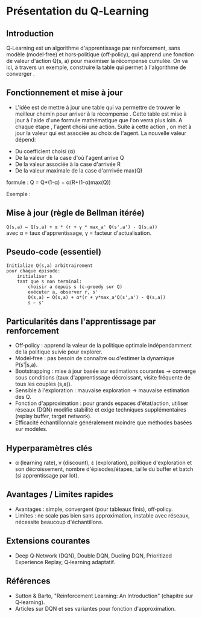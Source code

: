 # Présentation du Q‑Learning

## Introduction
Q‑Learning est un algorithme d'apprentissage par renforcement, sans modèle (model‑free) et hors‑politique (off‑policy), qui apprend une fonction de valeur d'action Q(s, a) pour maximiser la récompense cumulée.
On va ici, à travers un exemple, construire la table qui permet à l'algorithme de converger .

## Fonctionnement et mise à jour 
- L'idée est de mettre à jour une table qui va permettre de trouver le meilleur chemin pour arriver à la récompense .
Cette table est mise à jour à l'aide d'une formule mathématique que l'on verra plus loin. 
A chaque étape , l'agent choisi une action. Suite à cette action , on met à jour la valeur qui est associée au choix de l'agent.
La nouvelle valeur dépend:

* Du coefficient choisi (α)
* De la valeur de la case d'où l'agent arrive Q
* De la valeur associée à la case d'arrivée R
* De la valeur maximale de la case d'arrrivée  max(Q)

formule : Q = Q*(1-α) + α(R+(1-α)max(Q))

Exemple :


## Mise à jour (règle de Bellman itérée)
`Q(s,a) ← Q(s,a) + α * (r + γ * max_a' Q(s',a') - Q(s,a))`  
avec α = taux d'apprentissage, γ = facteur d'actualisation.

## Pseudo‑code (essentiel)
```text
Initialize Q(s,a) arbitrairement
pour chaque épisode:
    initialiser s
    tant que s non terminal:
        choisir a depuis s (ε‑greedy sur Q)
        exécuter a, observer r, s'
        Q(s,a) ← Q(s,a) + α*(r + γ*max_a'Q(s',a') - Q(s,a))
        s ← s'
```

## Particularités dans l'apprentissage par renforcement
- Off‑policy : apprend la valeur de la politique optimale indépendamment de la politique suivie pour explorer.
- Model‑free : pas besoin de connaître ou d'estimer la dynamique P(s'|s,a).
- Bootstrapping : mise à jour basée sur estimations courantes → converge sous conditions (taux d'apprentissage décroissant, visite fréquente de tous les couples (s,a)).
- Sensible à l'exploration : mauvaise exploration → mauvaise estimation des Q.
- Fonction d'approximation : pour grands espaces d'état/action, utiliser réseaux (DQN) modifie stabilité et exige techniques supplémentaires (replay buffer, target network).
- Efficacité échantillonnale généralement moindre que méthodes basées sur modèles.

## Hyperparamètres clés
- α (learning rate), γ (discount), ε (exploration), politique d'exploration et son décroissement, nombre d'épisodes/étapes, taille du buffer et batch (si apprentissage par lot).

## Avantages / Limites rapides
- Avantages : simple, convergent (pour tableaux finis), off‑policy.
- Limites : ne scale pas bien sans approximation, instable avec réseaux, nécessite beaucoup d'échantillons.

## Extensions courantes
- Deep Q‑Network (DQN), Double DQN, Dueling DQN, Prioritized Experience Replay, Q‑learning adaptatif.

## Références
- Sutton & Barto, "Reinforcement Learning: An Introduction" (chapitre sur Q‑learning).
- Articles sur DQN et ses variantes pour fonction d'approximation.
